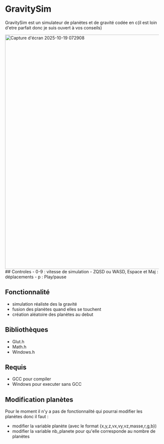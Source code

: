 # GravitySim
GravitySim est un simulateur de planètes et de gravité codée en c(il est loin d'etre parfait donc je suis ouvert à vos conseils)

<img width="994" height="767" alt="Capture d'écran 2025-10-19 072908" src="https://github.com/user-attachments/assets/84c56014-3d2b-40de-9f0e-32623f957781" />
## Controles
- 0-9 : vitesse de simulation
- ZQSD ou WASD, Espace et Maj : déplacements
- p : Play/pause

## Fonctionnalité
- simulation réaliste des la gravité
- fusion des planètes quand elles se touchent
- création aléatoire des planètes au debut

## Bibliothèques
- Glut.h
- Math.h
- Windows.h

## Requis
- GCC pour compiler
- Windows pour executer sans GCC

## Modification planètes
Pour le moment il n'y a pas de fonctionnalité qui pourrai modifier les planètes donc il faut :
- modifier la variable planète (avec le format {x,y,z,vx,vy,vz,masse,r,g,b})
- modifier la variable nb_planete pour qu'elle corresponde au nombre de planètes
